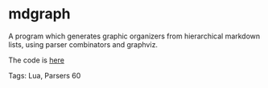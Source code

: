 # mdgraph

A program which generates graphic organizers
from hierarchical markdown lists,
using parser combinators and graphviz.

The code is [here](https://github.com/hhhhhhhhhn/mdgraph)

Tags: Lua, Parsers
60

